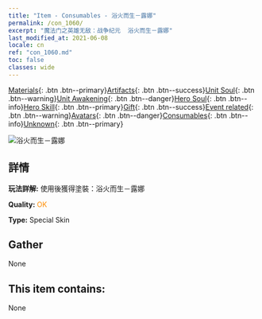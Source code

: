 ```yaml
---
title: "Item - Consumables - 浴火而生－露娜"
permalink: /con_1060/
excerpt: "魔法门之英雄无敌：战争纪元  浴火而生－露娜"
last_modified_at: 2021-06-08
locale: cn
ref: "con_1060.md"
toc: false
classes: wide
---
```

 [Materials](/ItemsCN/){: .btn .btn--primary}[Artifacts](/ItemsCN/Artifacts/){: .btn .btn--success}[Unit Soul](/ItemsCN/UnitSoul/){: .btn .btn--warning}[Unit Awakening](/ItemsCN/UnitAwakening/){: .btn .btn--danger}[Hero Soul](/ItemsCN/HeroSoul/){: .btn .btn--info}[Hero Skill](/ItemsCN/HeroSkill/){: .btn .btn--primary}[Gift](/ItemsCN/Gift/){: .btn .btn--success}[Event related](/ItemsCN/Events/){: .btn .btn--warning}[Avatars](/ItemsCN/Avatars/){: .btn .btn--danger}[Consumables](/ItemsCN/Consumables/){: .btn .btn--info}[Unknown](/ItemsCN/Unknown/){: .btn .btn--primary}

 ![浴火而生－露娜](/images/h/h_Luna3.jpg)

## 詳情
 **玩法詳解:** 使用後獲得塗裝：浴火而生－露娜

 **Quality:** <span style="color: #FF8C00">OK</span>

 **Type:** Special Skin

## Gather

  None

## This item contains:

  None

